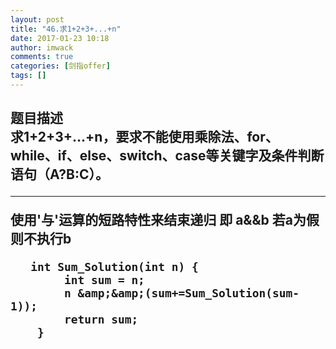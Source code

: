 ```yaml
---
layout: post
title: "46.求1+2+3+...+n"
date: 2017-01-23 10:18
author: imwack
comments: true
categories: [剑指offer]
tags: []
---
```

<h2 class="subject-item-title">题目描述


<div class="subject-describe">求1+2+3+...+n，要求不能使用乘除法、for、while、if、else、switch、case等关键字及条件判断语句（A?B:C）。</div>
<div class="subject-describe">

<hr />

使用'与'运算的短路特性来结束递归 即 a&amp;&amp;b 若a为假则不执行b</div>


	   int Sum_Solution(int n) {
            int sum = n;
            n &amp;&amp;(sum+=Sum_Solution(sum-1));
            return sum;
        }

&nbsp;
